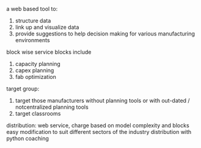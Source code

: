 
a web based tool to:
  1. structure data
  2. link up and visualize data 
  3. provide suggestions to help decision making
  for various manufacturing environments

block wise service
blocks include
  1. capacity planning
  2. capex planning
  3. fab optimization
  
target group:
  1. target those manufacturers without planning tools or with out-dated / notcentralized planning tools
  2. target classrooms

distribution:
web service, charge based on model complexity and blocks
easy modification to suit different sectors of the industry
distribution with python coaching

